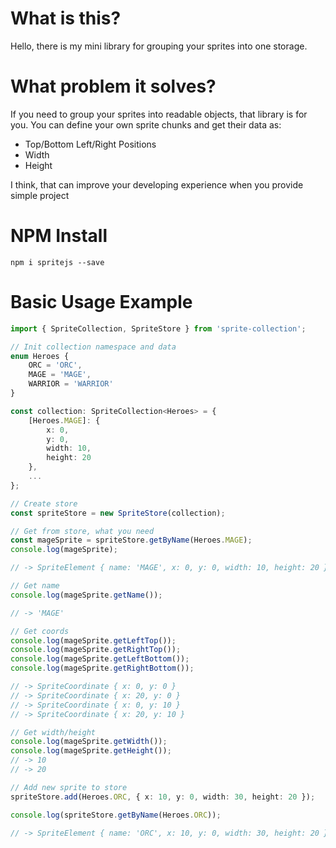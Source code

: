 # What is this?

Hello, there is my mini library for grouping your sprites into one storage.

# What problem it solves?

If you need to group your sprites into readable objects, that library is for you. You can define your own sprite chunks
and get their data as:

- Top/Bottom Left/Right Positions
- Width
- Height

I think, that can improve your developing experience when you provide simple project

# NPM Install

`npm i spritejs --save`

# Basic Usage Example

```ts
import { SpriteCollection, SpriteStore } from 'sprite-collection';

// Init collection namespace and data
enum Heroes {
    ORC = 'ORC',
    MAGE = 'MAGE',
    WARRIOR = 'WARRIOR'
}

const collection: SpriteCollection<Heroes> = {
    [Heroes.MAGE]: {
        x: 0,
        y: 0,
        width: 10,
        height: 20
    },
    ...
};

// Create store
const spriteStore = new SpriteStore(collection);

// Get from store, what you need
const mageSprite = spriteStore.getByName(Heroes.MAGE);
console.log(mageSprite);

// -> SpriteElement { name: 'MAGE', x: 0, y: 0, width: 10, height: 20 }

// Get name
console.log(mageSprite.getName());

// -> 'MAGE'

// Get coords
console.log(mageSprite.getLeftTop());
console.log(mageSprite.getRightTop());
console.log(mageSprite.getLeftBottom());
console.log(mageSprite.getRightBottom());

// -> SpriteCoordinate { x: 0, y: 0 }
// -> SpriteCoordinate { x: 20, y: 0 }
// -> SpriteCoordinate { x: 0, y: 10 }
// -> SpriteCoordinate { x: 20, y: 10 }

// Get width/height
console.log(mageSprite.getWidth());
console.log(mageSprite.getHeight());
// -> 10
// -> 20

// Add new sprite to store
spriteStore.add(Heroes.ORC, { x: 10, y: 0, width: 30, height: 20 });

console.log(spriteStore.getByName(Heroes.ORC));

// -> SpriteElement { name: 'ORC', x: 10, y: 0, width: 30, height: 20 }

```



